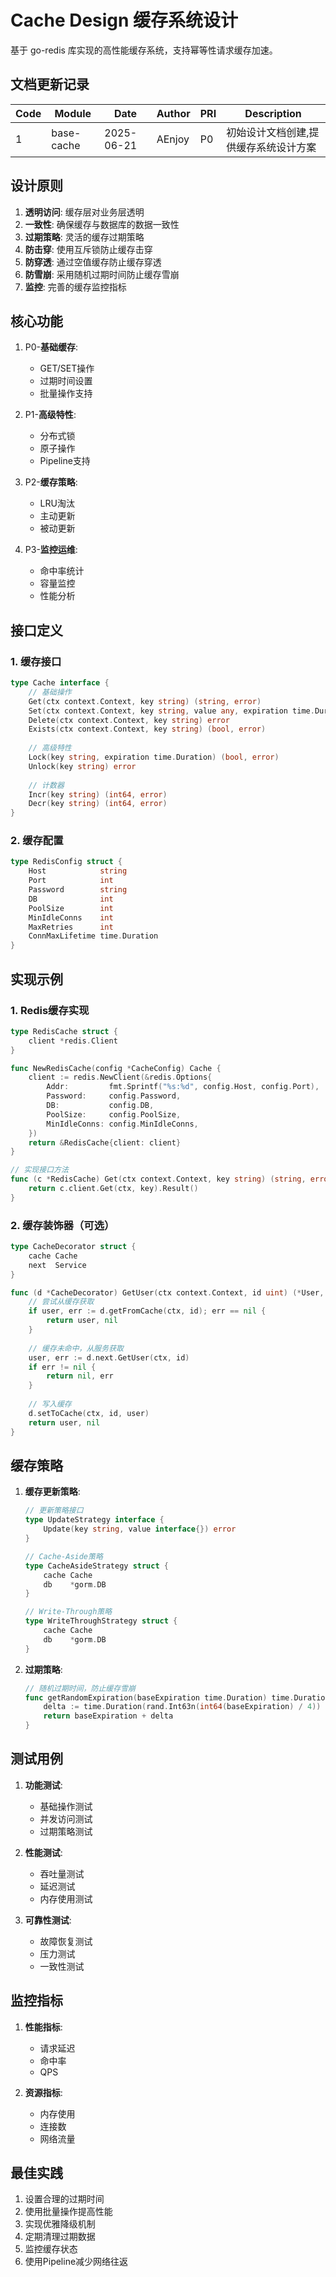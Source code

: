 # Cache Design 缓存系统设计

基于 go-redis 库实现的高性能缓存系统，支持幂等性请求缓存加速。

## 文档更新记录

| Code | Module      | Date       | Author | PRI | Description                        |
|------|-------------|------------|--------|-----|------------------------------------|
| 1    | base-cache  | 2025-06-21 | AEnjoy | P0  | 初始设计文档创建,提供缓存系统设计方案 |

## 设计原则

1. **透明访问**: 缓存层对业务层透明
2. **一致性**: 确保缓存与数据库的数据一致性
3. **过期策略**: 灵活的缓存过期策略
4. **防击穿**: 使用互斥锁防止缓存击穿
5. **防穿透**: 通过空值缓存防止缓存穿透
6. **防雪崩**: 采用随机过期时间防止缓存雪崩
7. **监控**: 完善的缓存监控指标

## 核心功能

1. P0-**基础缓存**:
   - GET/SET操作
   - 过期时间设置
   - 批量操作支持
   
2. P1-**高级特性**:
   - 分布式锁
   - 原子操作
   - Pipeline支持

3. P2-**缓存策略**:
   - LRU淘汰
   - 主动更新
   - 被动更新
   
4. P3-**监控运维**:
   - 命中率统计
   - 容量监控
   - 性能分析

## 接口定义

### 1. 缓存接口

```go
type Cache interface {
    // 基础操作
    Get(ctx context.Context, key string) (string, error)
    Set(ctx context.Context, key string, value any, expiration time.Duration) error
    Delete(ctx context.Context, key string) error
	Exists(ctx context.Context, key string) (bool, error)
    
    // 高级特性
    Lock(key string, expiration time.Duration) (bool, error)
    Unlock(key string) error
    
    // 计数器
    Incr(key string) (int64, error)
    Decr(key string) (int64, error)
}
```

### 2. 缓存配置

```go
type RedisConfig struct {
    Host            string
    Port            int
    Password        string
    DB              int
    PoolSize        int
    MinIdleConns    int
    MaxRetries      int
    ConnMaxLifetime time.Duration
}
```

## 实现示例

### 1. Redis缓存实现

```go
type RedisCache struct {
    client *redis.Client
}

func NewRedisCache(config *CacheConfig) Cache {
    client := redis.NewClient(&redis.Options{
        Addr:         fmt.Sprintf("%s:%d", config.Host, config.Port),
        Password:     config.Password,
        DB:           config.DB,
        PoolSize:     config.PoolSize,
        MinIdleConns: config.MinIdleConns,
    })
    return &RedisCache{client: client}
}

// 实现接口方法
func (c *RedisCache) Get(ctx context.Context, key string) (string, error) {
    return c.client.Get(ctx, key).Result()
}
```

### 2. 缓存装饰器（可选）

```go
type CacheDecorator struct {
    cache Cache
    next  Service
}

func (d *CacheDecorator) GetUser(ctx context.Context, id uint) (*User, error) {
    // 尝试从缓存获取
    if user, err := d.getFromCache(ctx, id); err == nil {
        return user, nil
    }
    
    // 缓存未命中，从服务获取
    user, err := d.next.GetUser(ctx, id)
    if err != nil {
        return nil, err
    }
    
    // 写入缓存
    d.setToCache(ctx, id, user)
    return user, nil
}
```

## 缓存策略

1. **缓存更新策略**:
   ```go
   // 更新策略接口
   type UpdateStrategy interface {
       Update(key string, value interface{}) error
   }
   
   // Cache-Aside策略
   type CacheAsideStrategy struct {
       cache Cache
       db    *gorm.DB
   }
   
   // Write-Through策略
   type WriteThroughStrategy struct {
       cache Cache
       db    *gorm.DB
   }
   ```

2. **过期策略**:
   ```go
   // 随机过期时间，防止缓存雪崩
   func getRandomExpiration(baseExpiration time.Duration) time.Duration {
       delta := time.Duration(rand.Int63n(int64(baseExpiration) / 4))
       return baseExpiration + delta
   }
   ```

## 测试用例

1. **功能测试**:
   - 基础操作测试
   - 并发访问测试
   - 过期策略测试

2. **性能测试**:
   - 吞吐量测试
   - 延迟测试
   - 内存使用测试

3. **可靠性测试**:
   - 故障恢复测试
   - 压力测试
   - 一致性测试

## 监控指标

1. **性能指标**:
   - 请求延迟
   - 命中率
   - QPS

2. **资源指标**:
   - 内存使用
   - 连接数
   - 网络流量

## 最佳实践

1. 设置合理的过期时间
2. 使用批量操作提高性能
3. 实现优雅降级机制
4. 定期清理过期数据
5. 监控缓存状态
6. 使用Pipeline减少网络往返
